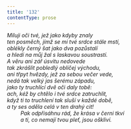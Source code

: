 ```yaml
---
title: '132'
contentType: prose
---
```


<section>

_Miluji oči tvé, jež jako kdyby znaly  
ten posměch, jímž se mi tvé srdce stále mstí,  
oblékly černý šat jako dva pozůstalí  
a hledí na můj žal s laskavou soustrastí.  
A věru ani zář úsvitu nedovede  
tak zkrášlit pobledlý obličej východu,  
ani třpyt hvězdy, jež za sebou večer vede,  
nedá tak velký jas šerému západu,  
jako ty truchlící dvě oči daly tobě:  
ach, kéž by chtělo i tvé srdce zatruchlit,  
když ti to truchlení tak sluší v každé době,  
a ty ses oděla celá v ten drahý cit!  
         Pak odpřisáhnu rád, že krása v černi tkví  
         a ti, co nemají tvou pleť, jsou oškliví._

</section>
